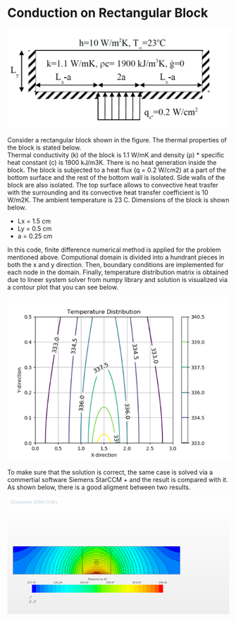 # Conduction on Rectangular Block

![This is an image](https://github.com/emrcrz/Heat-Transfer/blob/main/Conduction%20on%20rectangular%20block/Images/rectangular_block.PNG)

Consider a rectangular block shown in the figure. The thermal properties of the block is stated below.\
Thermal conductivity (k) of the block is 1.1 W/mK and density (ρ) * specific heat constant (c) is 1900 kJ/m3K. There is no heat generation inside the block. The block is subjected to a heat flux (q = 0.2 W/cm2) at a part of the bottom surface and the rest of the bottom wall is isolated. Side walls of the block are also isolated.
The top surface allows to convective heat trasfer with the surrounding and its convective heat transfer coefficient is 10 W/m2K. The ambient temperature is 23 C.
Dimensions of the block is shown below.
- Lx = 1.5 cm
- Ly = 0.5 cm
- a = 0.25 cm

In this code, finite difference numerical method is applied for the problem mentioned above. Computional domain is divided into a hundrant pieces in both the x and y direction. Then, boundary conditions are implemented for each node in the domain. Finally, temperature distribution matrix is obtained due to lineer system solver from numpy library and solution is visualized via a contour plot that you can see below.

![This is an image](https://github.com/emrcrz/Heat-Transfer/blob/main/Conduction%20on%20rectangular%20block/Images/Figure_1.png)

To make sure that the solution is correct, the same case is solved via a commertial software Siemens StarCCM + and the result is compared with it. As shown below, there is a good aligment between two results.  

![This is an image](https://github.com/emrcrz/Heat-Transfer/blob/main/Conduction%20on%20rectangular%20block/Images/conduction_deneme_Scalar%20Scene%201.png)
